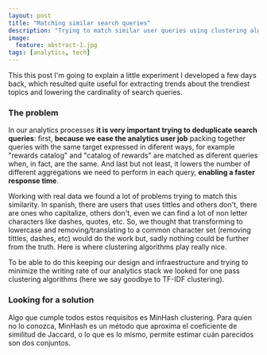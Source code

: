 ```yaml
---
layout: post
title: "Matching similar search queries"
description: "Trying to match similar user queries using clustering algorithms."
image:
  feature: abstract-1.jpg
tags: [analytics, tech]
---
```


This this post I'm going to explain a little experiment I developed a few days back, which resulted quite useful for extracting trends about the trendiest topics and lowering the cardinality of search queries.

### The problem

In our analytics processes **it is very important trying to deduplicate search queries**: first, **because we ease the analytics user job** packing together queries with the same target expressed in diferent ways, for example "rewards catalog" and "catalog of rewards" are matched as diferent queries when, in fact, are the same. And last but not least, it lowers the number of different aggregations we need to perform in each query, **enabling a faster response time**.

<!--more-->

Working with real data we found a lot of problems trying to match this similarity. In spanish, there are users that uses tittles and others don't, there are ones who capitalize, others don't, even we can find a lot of non letter characters like dashes, quotes, etc. So, we thought that transforming to lowercase and removing/translating to a common character set (removing tittles, dashes, etc) would do the work but, sadly nothing could be further from the truth. Here is where clustering algorithms play really nice.

To be able to do this keeping our design and infraestructure and trying to minimize the writing rate of our analytics stack we looked for one pass clustering algorithms (here we say goodbye to TF-IDF clustering).

### Looking for a solution

Algo que cumple todos estos requisitos es MinHash clustering. Para quien no lo conozca, MinHash es un método que  aproxima el coeficiente de similitud de Jaccard, o lo que es lo mismo, permite estimar cuán parecidos son dos conjuntos. 